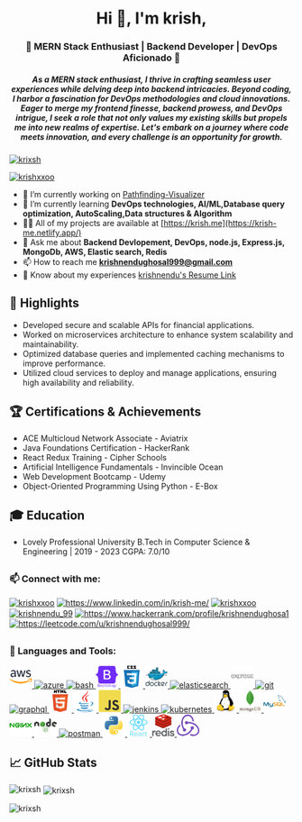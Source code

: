 <h1 align="center">Hi 👋, I'm krish,</h1>
<h3 align="center">🌟 MERN Stack Enthusiast | Backend Developer | DevOps Aficionado 🌟</h3>
<h5 align="center">As a MERN stack enthusiast, I thrive in crafting seamless user experiences while delving deep into backend intricacies. Beyond coding, I harbor a fascination for DevOps methodologies and cloud innovations. Eager to merge my frontend finesse, backend prowess, and DevOps intrigue, I seek a role that not only values my existing skills but propels me into new realms of expertise. Let's embark on a journey where code meets innovation, and every challenge is an opportunity for growth.</h5>
<!-- <img align="right" alt="Coding"  width="400" src="https://media.licdn.com/dms/image/D5612AQFlxMRpK-On8g/article-cover_image-shrink_720_1280/0/1670602482212?e=2147483647&v=beta&t=1HWOX81_1_mfqzP2kdHty9dnCVgb-dmVsMuYhBKCnRQ" >  
<p align="left"> <img src="https://komarev.com/ghpvc/?username=krixsh&label=Profile%20views&color=0e75b6&style=flat" alt="krixsh" />  </p>
 -->   
<p align="left"> <a href="https://github.com/ryo-ma/github-profile-trophy"><img src="https://github-profile-trophy.vercel.app/?username=krixsh" alt="krixsh" /></a> </p>

<p align="left"> <a href="https://twitter.com/krishxxoo" target="blank"><img src="https://img.shields.io/twitter/follow/krishxxoo?logo=twitter&style=for-the-badge" alt="krishxxoo" /></a> </p>

- 🔭 I’m currently working on [Pathfinding-Visualizer](https://github.com/KriXsh/Pathfinding-Visualizer)
- 🌱 I’m currently learning **DevOps technologies, AI/ML,Database query optimization, AutoScaling,Data structures & Algorithm**
- 👨‍💻 All of my projects are available at [https://krish.me](https://krish-me.netlify.app/)
- 💬 Ask me about **Backend Devlopement, DevOps, node.js, Express.js, MongoDb, AWS, Elastic search, Redis**     
- 📫 How to reach me **krishnendughosal999@gmail.com**
- 📄 Know about my experiences [krishnendu's Resume Link](https://drive.google.com/file/d/1gocSJQeR-ItMpaQBJnYDZYTmSNVakzzL/view?usp=drive_link)

## 🌟 Highlights

- Developed secure and scalable APIs for financial applications.
- Worked on microservices architecture to enhance system scalability and maintainability.
- Optimized database queries and implemented caching mechanisms to improve performance.
- Utilized cloud services to deploy and manage applications, ensuring high availability and reliability.

##  🏆 Certifications & Achievements
- ACE Multicloud Network Associate - Aviatrix
- Java Foundations Certification - HackerRank
- React Redux Training - Cipher Schools
- Artificial Intelligence Fundamentals - Invincible Ocean
- Web Development Bootcamp - Udemy
- Object-Oriented Programming Using Python - E-Box

## 🎓 Education
- Lovely Professional University
B.Tech in Computer Science & Engineering | 2019 - 2023
CGPA: 7.0/10


## <h3 align="left">📫 Connect with me:</h3>
<p align="left">
<a href="https://twitter.com/krishxxoo" target="blank"><img align="center" src="https://raw.githubusercontent.com/rahuldkjain/github-profile-readme-generator/master/src/images/icons/Social/twitter.svg" alt="krishxxoo" height="30" width="40" /></a>
<a href="https://www.linkedin.com/in/krish-me/" target="blank"><img align="center" src="https://raw.githubusercontent.com/rahuldkjain/github-profile-readme-generator/master/src/images/icons/Social/linked-in-alt.svg" alt="https://www.linkedin.com/in/krish-me/" height="30" width="40" /></a>
<a href="https://instagram.com/krishxxoo" target="blank"><img align="center" src="https://raw.githubusercontent.com/rahuldkjain/github-profile-readme-generator/master/src/images/icons/Social/instagram.svg" alt="krishxxoo" height="30" width="40" /></a>
<a href="https://www.codechef.com/users/krishnendu_99" target="blank"><img align="center" src="https://cdn.jsdelivr.net/npm/simple-icons@3.1.0/icons/codechef.svg" alt="krishnendu_99" height="30" width="40" /></a>
<a href="https://www.hackerrank.com/profile/krishnendughosa1" target="blank"><img align="center" src="https://raw.githubusercontent.com/rahuldkjain/github-profile-readme-generator/master/src/images/icons/Social/hackerrank.svg" alt="https://www.hackerrank.com/profile/krishnendughosa1" height="30" width="40" /></a>
<a href="https://leetcode.com/u/krishnendughosal999/" target="blank"><img align="center" src="https://raw.githubusercontent.com/rahuldkjain/github-profile-readme-generator/master/src/images/icons/Social/leet-code.svg" alt="https://leetcode.com/u/krishnendughosal999/" height="30" width="40" /></a>
</p>

## <h3 align="left">🔧 Languages and Tools:</h3>
<p align="left"> <a href="https://aws.amazon.com" target="_blank" rel="noreferrer"> <img src="https://raw.githubusercontent.com/devicons/devicon/master/icons/amazonwebservices/amazonwebservices-original-wordmark.svg" alt="aws" width="40" height="40"/> </a> <a href="https://azure.microsoft.com/en-in/" target="_blank" rel="noreferrer"> <img src="https://www.vectorlogo.zone/logos/microsoft_azure/microsoft_azure-icon.svg" alt="azure" width="40" height="40"/> </a> <a href="https://www.gnu.org/software/bash/" target="_blank" rel="noreferrer"> <img src="https://www.vectorlogo.zone/logos/gnu_bash/gnu_bash-icon.svg" alt="bash" width="40" height="40"/> </a> <a href="https://getbootstrap.com" target="_blank" rel="noreferrer"> <img src="https://raw.githubusercontent.com/devicons/devicon/master/icons/bootstrap/bootstrap-plain-wordmark.svg" alt="bootstrap" width="40" height="40"/> </a> <a href="https://www.w3schools.com/css/" target="_blank" rel="noreferrer"> <img src="https://raw.githubusercontent.com/devicons/devicon/master/icons/css3/css3-original-wordmark.svg" alt="css3" width="40" height="40"/> </a> <a href="https://www.docker.com/" target="_blank" rel="noreferrer"> <img src="https://raw.githubusercontent.com/devicons/devicon/master/icons/docker/docker-original-wordmark.svg" alt="docker" width="40" height="40"/> </a> <a href="https://www.elastic.co" target="_blank" rel="noreferrer"> <img src="https://www.vectorlogo.zone/logos/elastic/elastic-icon.svg" alt="elasticsearch" width="40" height="40"/> </a> <a href="https://expressjs.com" target="_blank" rel="noreferrer"> <img src="https://raw.githubusercontent.com/devicons/devicon/master/icons/express/express-original-wordmark.svg" alt="express" width="40" height="40"/> </a> <a href="https://git-scm.com/" target="_blank" rel="noreferrer"> <img src="https://www.vectorlogo.zone/logos/git-scm/git-scm-icon.svg" alt="git" width="40" height="40"/> </a> <a href="https://graphql.org" target="_blank" rel="noreferrer"> <img src="https://www.vectorlogo.zone/logos/graphql/graphql-icon.svg" alt="graphql" width="40" height="40"/> </a> <a href="https://www.w3.org/html/" target="_blank" rel="noreferrer"> <img src="https://raw.githubusercontent.com/devicons/devicon/master/icons/html5/html5-original-wordmark.svg" alt="html5" width="40" height="40"/> </a> <a href="https://www.java.com" target="_blank" rel="noreferrer"> <img src="https://raw.githubusercontent.com/devicons/devicon/master/icons/java/java-original.svg" alt="java" width="40" height="40"/> </a> <a href="https://developer.mozilla.org/en-US/docs/Web/JavaScript" target="_blank" rel="noreferrer"> <img src="https://raw.githubusercontent.com/devicons/devicon/master/icons/javascript/javascript-original.svg" alt="javascript" width="40" height="40"/> </a> <a href="https://www.jenkins.io" target="_blank" rel="noreferrer"> <img src="https://www.vectorlogo.zone/logos/jenkins/jenkins-icon.svg" alt="jenkins" width="40" height="40"/> </a> <a href="https://kubernetes.io" target="_blank" rel="noreferrer"> <img src="https://www.vectorlogo.zone/logos/kubernetes/kubernetes-icon.svg" alt="kubernetes" width="40" height="40"/> </a> <a href="https://www.linux.org/" target="_blank" rel="noreferrer"> <img src="https://raw.githubusercontent.com/devicons/devicon/master/icons/linux/linux-original.svg" alt="linux" width="40" height="40"/> </a> <a href="https://www.mongodb.com/" target="_blank" rel="noreferrer"> <img src="https://raw.githubusercontent.com/devicons/devicon/master/icons/mongodb/mongodb-original-wordmark.svg" alt="mongodb" width="40" height="40"/> </a> <a href="https://www.mysql.com/" target="_blank" rel="noreferrer"> <img src="https://raw.githubusercontent.com/devicons/devicon/master/icons/mysql/mysql-original-wordmark.svg" alt="mysql" width="40" height="40"/> </a> <a href="https://www.nginx.com" target="_blank" rel="noreferrer"> <img src="https://raw.githubusercontent.com/devicons/devicon/master/icons/nginx/nginx-original.svg" alt="nginx" width="40" height="40"/> </a> <a href="https://nodejs.org" target="_blank" rel="noreferrer"> <img src="https://raw.githubusercontent.com/devicons/devicon/master/icons/nodejs/nodejs-original-wordmark.svg" alt="nodejs" width="40" height="40"/> </a> <a href="https://postman.com" target="_blank" rel="noreferrer"> <img src="https://www.vectorlogo.zone/logos/getpostman/getpostman-icon.svg" alt="postman" width="40" height="40"/> </a> <a href="https://www.python.org" target="_blank" rel="noreferrer"> <img src="https://raw.githubusercontent.com/devicons/devicon/master/icons/python/python-original.svg" alt="python" width="40" height="40"/> </a> <a href="https://reactjs.org/" target="_blank" rel="noreferrer"> <img src="https://raw.githubusercontent.com/devicons/devicon/master/icons/react/react-original-wordmark.svg" alt="react" width="40" height="40"/> </a> <a href="https://redis.io" target="_blank" rel="noreferrer"> <img src="https://raw.githubusercontent.com/devicons/devicon/master/icons/redis/redis-original-wordmark.svg" alt="redis" width="40" height="40"/> </a> <a href="https://redux.js.org" target="_blank" rel="noreferrer"> <img src="https://raw.githubusercontent.com/devicons/devicon/master/icons/redux/redux-original.svg" alt="redux" width="40" height="40"/> </a> </p>

## 📈 GitHub Stats

<p><img align="left" src="https://github-readme-stats.vercel.app/api/top-langs?username=krixsh&show_icons=true&locale=en&layout=compact" alt="krixsh" /></p>

<p>&nbsp;<img align="center" src="https://github-readme-stats.vercel.app/api?username=krixsh&show_icons=true&locale=en" alt="krixsh" /></p>

<p><img align="center" src="https://github-readme-streak-stats.herokuapp.com/?user=krixsh&" alt="krixsh" /></p>


